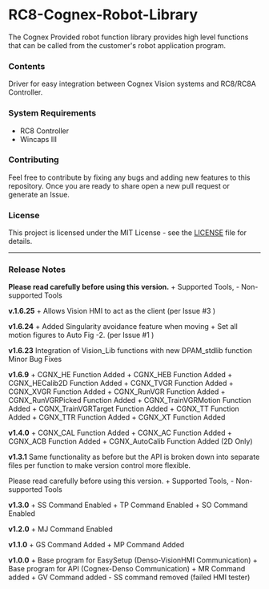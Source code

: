 # RC8-Cognex-Robot-Library

The Cognex Provided robot function library provides high level functions that can be called from the customer's robot application program.

### Contents

Driver for easy integration between Cognex Vision systems and RC8/RC8A Controller. 

### System Requirements

- RC8 Controller 
- Wincaps III

### Contributing 

Feel free to contribute by fixing any bugs and adding new features to this repository. 
Once you are ready to share open a new pull request or generate an Issue. 

### License 

This project is licensed under the MIT License - see the [LICENSE](LICENSE) file for details.

---

### Release Notes

**Please read carefully before using this version.**
\+ Supported Tools, - Non-supported Tools

**v.1.6.25**
\+ Allows Vision HMI to act as the client (per Issue #3 )

**v1.6.24**
\+ Added Singularity avoidance feature when moving
\+ Set all motion figures to Auto Fig -2. (per Issue #1 )

**v1.6.23**
Integration of Vision_Lib functions with new DPAM_stdlib function
Minor Bug Fixes

**v1.6.9**
\+ CGNX_HE Function Added
\+ CGNX_HEB Function Added
\+ CGNX_HECalib2D Function Added
\+ CGNX_TVGR Function Added
\+ CGNX_XVGR Function Added
\+ CGNX_RunVGR Function Added
\+ CGNX_RunVGRPicked Function Added
\+ CGNX_TrainVGRMotion Function Added
\+ CGNX_TrainVGRTarget Function Added
\+ CGNX_TT Function Added
\+ CGNX_TTR Function Added
\+ CGNX_XT Function Added

**v1.4.0**
\+ CGNX_CAL Function Added
\+ CGNX_AC Function Added
\+ CGNX_ACB Function Added
\+ CGNX_AutoCalib Function Added (2D Only)

**v1.3.1**
Same functionality as before but the API is broken down into separate files per function to make version control more flexible.

Please read carefully before using this version.
\+ Supported Tools, - Non-supported Tools

**v1.3.0**
\+ SS Command Enabled
\+ TP Command Enabled
\+ SO Command Enabled

**v1.2.0**
\+ MJ Command Enabled

**v1.1.0**
\+ GS Command Added
\+ MP Command Added

**v1.0.0**
\+ Base program for EasySetup (Denso-VisionHMI Communication)
\+ Base program for API (Cognex-Denso Communication)
\+ MR Command added
\+ GV Command added
\- SS command removed (failed HMI tester)